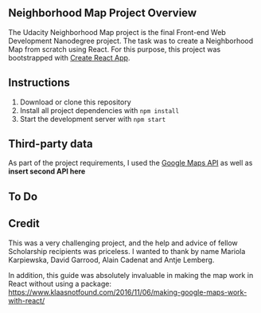 ## Neighborhood Map Project Overview

The Udacity Neighborhood Map project is the final Front-end Web Development Nanodegree project. The task was to create a Neighborhood Map from scratch using React. For this purpose, this project was bootstrapped with [Create React App](https://github.com/facebookincubator/create-react-app).

## Instructions

1. Download or clone this repository
2. Install all project dependencies with `npm install`
3. Start the development server with `npm start`

## Third-party data

As part of the project requirements, I used the [Google Maps API](https://cloud.google.com/maps-platform/) as well as **insert second API here**

## To Do



## Credit

This was a very challenging project, and the help and advice of fellow Scholarship recipients was priceless. I wanted to thank by name Mariola Karpiewska, David Garrood, Alain Cadenat and Antje Lemberg.

In addition, this guide was absolutely invaluable in making the map work in React without using a package: https://www.klaasnotfound.com/2016/11/06/making-google-maps-work-with-react/
